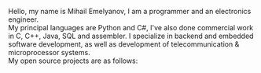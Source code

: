 Hello, my name is Mihail Emelyanov, I am a programmer and an electronics engineer.  
My principal languages are Python and C#, I've also done commercial work in C, C++, Java, SQL and assembler. I specialize in backend and embedded software development, as well as development of telecommunication & microprocessor systems.  
My open source projects are as follows:
